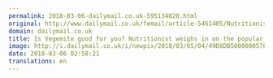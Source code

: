```yaml
---
permalink: 2018-03-06-dailymail.co.uk-595134020.html
original: http://www.dailymail.co.uk/femail/article-5461405/Nutritionist-weighs-health-benefits-Vegemite.html?ITO=1490&ns_mchannel=rss&ns_campaign=1490
domain: dailymail.co.uk
title: Is Vegemite good for you? Nutritionist weighs in on the popular spread
image: http://i.dailymail.co.uk/i/newpix/2018/03/05/04/49D8DB5000000578-0-image-a-5_1520223556661.jpg
date: 2018-03-06 02:58:21
translations: en
---
```


